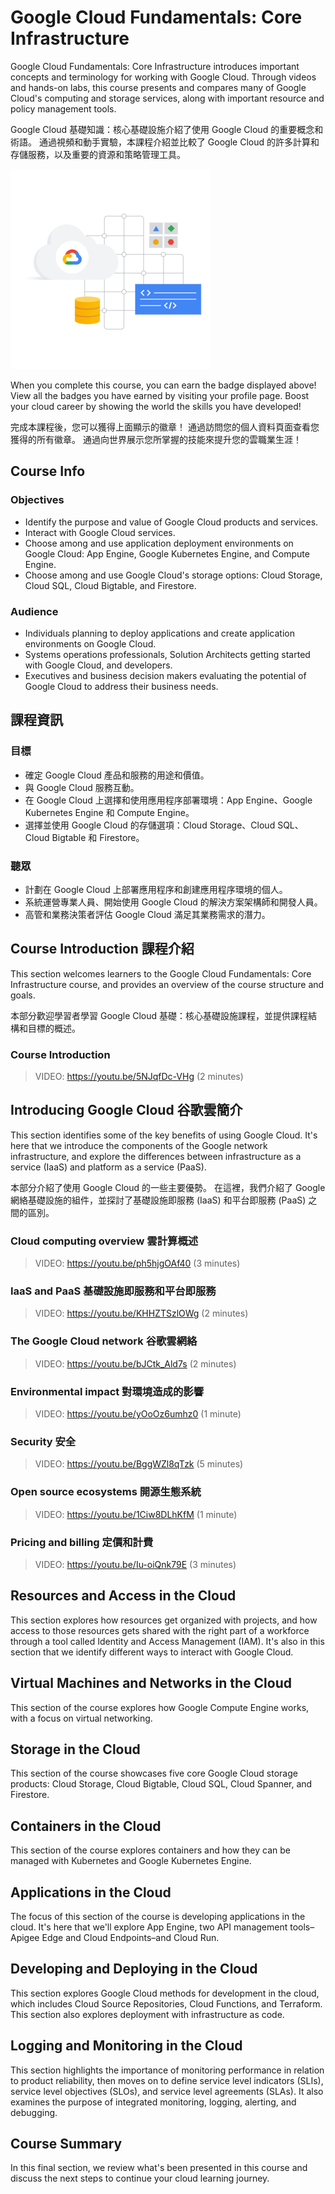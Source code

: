 # Google Cloud Fundamentals: Core Infrastructure

Google Cloud Fundamentals: Core Infrastructure introduces important concepts and terminology for working with Google Cloud. Through videos and hands-on labs, this course presents and compares many of Google Cloud's computing and storage services, along with important resource and policy management tools.

Google Cloud 基礎知識：核心基礎設施介紹了使用 Google Cloud 的重要概念和術語。 通過視頻和動手實驗，本課程介紹並比較了 Google Cloud 的許多計算和存儲服務，以及重要的資源和策略管理工具。

![](https://github.com/ycwang812/GCF-CI-202203/blob/main/s7naBlImDH2G1ce0bCx31RtySA4QYGLiGdnlak-Ggtg%3D.png)

When you complete this course, you can earn the badge displayed above! View all the badges you have earned by visiting your profile page. Boost your cloud career by showing the world the skills you have developed!

完成本課程後，您可以獲得上面顯示的徽章！ 通過訪問您的個人資料頁面查看您獲得的所有徽章。 通過向世界展示您所掌握的技能來提升您的雲職業生涯！

## Course Info

### Objectives

- Identify the purpose and value of Google Cloud products and services.
- Interact with Google Cloud services.
- Choose among and use application deployment environments on Google Cloud: App Engine, Google Kubernetes Engine, and Compute Engine.
- Choose among and use Google Cloud's storage options: Cloud Storage, Cloud SQL, Cloud Bigtable, and Firestore.

### Audience

- Individuals planning to deploy applications and create application environments on Google Cloud.
- Systems operations professionals, Solution Architects getting started with Google Cloud, and developers.
- Executives and business decision makers evaluating the potential of Google Cloud to address their business needs.

## 課程資訊

### 目標

- 確定 Google Cloud 產品和服務的用途和價值。
- 與 Google Cloud 服務互動。
- 在 Google Cloud 上選擇和使用應用程序部署環境：App Engine、Google Kubernetes Engine 和 Compute Engine。
- 選擇並使用 Google Cloud 的存儲選項：Cloud Storage、Cloud SQL、Cloud Bigtable 和 Firestore。

### 聽眾

- 計劃在 Google Cloud 上部署應用程序和創建應用程序環境的個人。
- 系統運營專業人員、開始使用 Google Cloud 的解決方案架構師和開發人員。
- 高管和業務決策者評估 Google Cloud 滿足其業務需求的潛力。

## Course Introduction 課程介紹

This section welcomes learners to the Google Cloud Fundamentals: Core Infrastructure course, and provides an overview of the course structure and goals.

本部分歡迎學習者學習 Google Cloud 基礎：核心基礎設施課程，並提供課程結構和目標的概述。

### Course Introduction

> VIDEO: https://youtu.be/5NJqfDc-VHg (2 minutes)

## Introducing Google Cloud 谷歌雲簡介

This section identifies some of the key benefits of using Google Cloud. It's here that we introduce the components of the Google network infrastructure, and explore the differences between infrastructure as a service (IaaS) and platform as a service (PaaS).

本部分介紹了使用 Google Cloud 的一些主要優勢。 在這裡，我們介紹了 Google 網絡基礎設施的組件，並探討了基礎設施即服務 (IaaS) 和平台即服務 (PaaS) 之間的區別。

### Cloud computing overview 雲計算概述

> VIDEO: https://youtu.be/ph5hjgOAf40 (3 minutes)

### IaaS and PaaS 基礎設施即服務和平台即服務

> VIDEO: https://youtu.be/KHHZTSzlOWg (2 minutes)

### The Google Cloud network 谷歌雲網絡

> VIDEO: https://youtu.be/bJCtk_Ald7s (2 minutes)

### Environmental impact 對環境造成的影響

> VIDEO: https://youtu.be/yOoOz6umhz0 (1 minute)
 
### Security 安全

> VIDEO: https://youtu.be/BggWZl8qTzk (5 minutes)

### Open source ecosystems 開源生態系統

> VIDEO: https://youtu.be/1Ciw8DLhKfM (1 minute)

### Pricing and billing 定價和計費

> VIDEO: https://youtu.be/Iu-oiQnk79E (3 minutes)
 

## Resources and Access in the Cloud

This section explores how resources get organized with projects, and how access to those resources gets shared with the right part of a workforce through a tool called Identity and Access Management (IAM). It's also in this section that we identify different ways to interact with Google Cloud.

## Virtual Machines and Networks in the Cloud

This section of the course explores how Google Compute Engine works, with a focus on virtual networking.

## Storage in the Cloud

This section of the course showcases five core Google Cloud storage products: Cloud Storage, Cloud Bigtable, Cloud SQL, Cloud Spanner, and Firestore.

## Containers in the Cloud

This section of the course explores containers and how they can be managed with Kubernetes and Google Kubernetes Engine.

## Applications in the Cloud

The focus of this section of the course is developing applications in the cloud. It's here that we'll explore App Engine, two API management tools–Apigee Edge and Cloud Endpoints–and Cloud Run.

## Developing and Deploying in the Cloud

This section explores Google Cloud methods for development in the cloud, which includes Cloud Source Repositories, Cloud Functions, and Terraform. This section also explores deployment with infrastructure as code.

## Logging and Monitoring in the Cloud

This section highlights the importance of monitoring performance in relation to product reliability, then moves on to define service level indicators (SLIs), service level objectives (SLOs), and service level agreements (SLAs). It also examines the purpose of integrated monitoring, logging, alerting, and debugging.

## Course Summary

In this final section, we review what's been presented in this course and discuss the next steps to continue your cloud learning journey.
